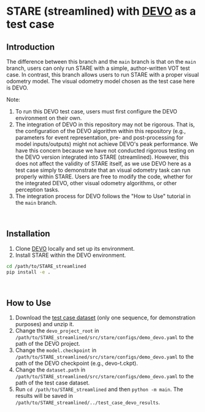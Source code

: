﻿# STARE (streamlined) with [DEVO](https://github.com/tum-vision/DEVO) as a test case

## Introduction

The difference between this branch and the `main` branch is that on the `main` branch, users can only run STARE with a simple, author-written VOT test case. In contrast, this branch allows users to run STARE with a proper visual odometry model. The visual odometry model chosen as the test case here is DEVO.

Note:

1.  To run this DEVO test case, users must first configure the DEVO environment on their own.
2.  The integration of DEVO in this repository may not be rigorous. That is, the configuration of the DEVO algorithm within this repository (e.g., parameters for event representation, pre- and post-processing for model inputs/outputs) might not achieve DEVO's peak performance. We have this concern because we have not conducted rigorous testing on the DEVO version integrated into STARE (streamlined). However, this does not affect the validity of STARE itself, as we use DEVO here as a test case simply to demonstrate that an visual odometry task can run properly within STARE. Users are free to modify the code, whether for the integrated DEVO, other visual odometry algorithms, or other perception tasks.
3.  The integration process for DEVO follows the "How to Use" tutorial in the `main` branch.

<br>

## Installation

1.  Clone [DEVO](https://github.com/tum-vision/DEVO) locally and set up its environment.
2.  Install STARE within the DEVO environment.

```bash
cd /path/to/STARE_streamlined
pip install -e .
```

<br>

## How to Use

1.  Download the [test case dataset](https://drive.google.com/file/d/1EVgDqUcROx1Qz3rr60j8l86lObBGJbPn/view?usp=sharing) (only one sequence, for demonstration purposes) and unzip it.
2.  Change the `devo_project_root` in `/path/to/STARE_streamlined/src/stare/configs/demo_devo.yaml` to the path of the DEVO project.
3.  Change the `model.checkpoint` in `/path/to/STARE_streamlined/src/stare/configs/demo_devo.yaml` to the path of the DEVO checkpoint (e.g., devo-t.ckpt).
4.  Change the `dataset.path` in `/path/to/STARE_streamlined/src/stare/configs/demo_devo.yaml` to the path of the test case dataset.
5.  Run `cd /path/to/STARE_streamlined` and then `python -m main`. The results will be saved in `/path/to/STARE_streamlined/../test_case_devo_results`.
